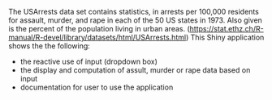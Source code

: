 The USArrests data set contains statistics, in arrests per 100,000 residents for assault, murder, and rape in each of the 50 US states in 1973. Also given is the percent of the population living in urban areas. (https://stat.ethz.ch/R-manual/R-devel/library/datasets/html/USArrests.html)
This Shiny application shows the the following:
* the reactive use of input (dropdown box)
* the display and computation of assult, murder or rape data based on input
* documentation for user to use the application

